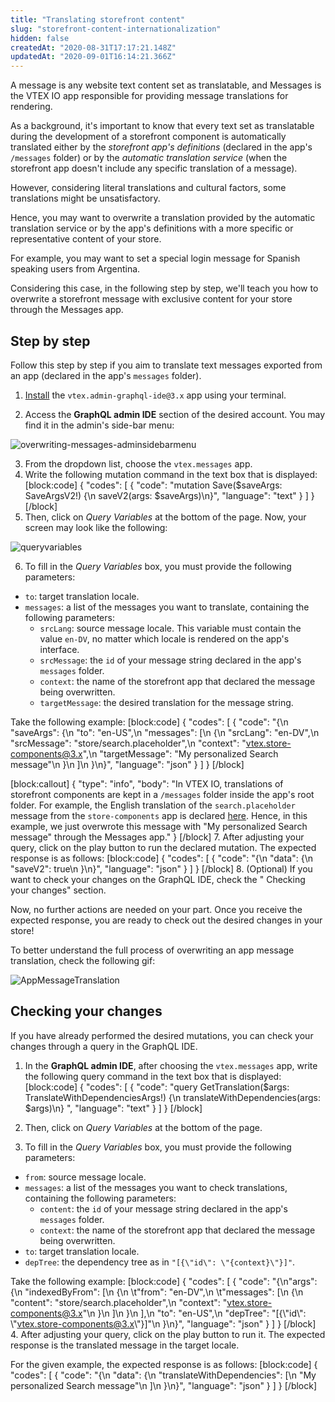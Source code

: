 ```yaml
---
title: "Translating storefront content"
slug: "storefront-content-internationalization"
hidden: false
createdAt: "2020-08-31T17:17:21.148Z"
updatedAt: "2020-09-01T16:14:21.366Z"
---
```


A message is any website text content set as translatable, and Messages is the VTEX IO app responsible for providing message translations for rendering.

As a background, it's important to know that every text set as translatable during the development of a storefront component is automatically translated either by the *storefront app's definitions* (declared in the app's `/messages` folder) or by the *automatic translation service* (when the storefront app doesn't include any specific translation of a message).

However, considering literal translations and cultural factors, some translations might be unsatisfactory.

Hence, you may want to overwrite a translation provided by the automatic translation service or by the app's definitions with a more specific or representative content of your store.

For example, you may want to set a special login message for Spanish speaking users from Argentina.

Considering this case, in the following step by step, we'll teach you how to overwrite a storefront message with exclusive content for your store through the Messages app.

## Step by step

Follow this step by step if you aim to translate text messages exported from an app (declared in the app's `messages` folder).

1. [Install](https://vtex.io/docs/recipes/store/installing-an-app) the `vtex.admin-graphql-ide@3.x` app using your terminal.

2. Access the **GraphQL admin IDE** section of the desired account. You may find it in the admin's side-bar menu:

![overwriting-messages-adminsidebarmenu](https://cdn.jsdelivr.net/gh/vtexdocs/dev-portal-content@readme-docs/docs/vtex-io/Storefront%20Guides/vtex-io-multi-language-stores/66516950-95d29a00-eab8-11e9-8cea-080fbdab84d5_28.png)

3. From the dropdown list, choose the `vtex.messages` app.
4. Write the following mutation command in the text box that is displayed:
[block:code]
{
  "codes": [
    {
      "code": "mutation Save($saveArgs: SaveArgsV2!) {\n  saveV2(args: $saveArgs)\n}",
      "language": "text"
    }
  ]
}
[/block]
5. Then, click on  *Query Variables* at the bottom of the page. Now, your screen may look like the following:

![queryvariables](https://cdn.jsdelivr.net/gh/vtexdocs/dev-portal-content@readme-docs/docs/vtex-io/Storefront%20Guides/vtex-io-multi-language-stores/85610649-8e92f280-b62d-11ea-9a5e-aa7ced1a1549_44.png)

6. To fill in the *Query Variables* box, you must provide the following parameters:

- `to`: target translation locale.
- `messages`: a list of the messages you want to translate, containing the following parameters:
  - `srcLang`: source message locale. This variable must contain the value `en-DV`, no matter which locale is rendered on the app's interface.
  - `srcMessage`: the `id` of your message string declared in the app's `messages` folder.
  - `context`: the name of the storefront app that declared the message being overwritten.
  - `targetMessage`: the desired translation for the message string.

Take the following example:
[block:code]
{
  "codes": [
    {
      "code": "{\n  \"saveArgs\": {\n    \"to\": \"en-US\",\n    \"messages\": [\n      {\n        \"srcLang\": \"en-DV\",\n        \"srcMessage\": \"store/search.placeholder\",\n        \"context\": \"vtex.store-components@3.x\",\n        \"targetMessage\": \"My personalized Search message\"\n      }\n    ]\n  }\n}",
      "language": "json"
    }
  ]
}
[/block]

[block:callout]
{
  "type": "info",
  "body": "In VTEX IO, translations of storefront components are kept in a `/messages` folder inside the app's root folder. For example, the English translation of the `search.placeholder` message from the `store-components` app is declared [here](https://github.com/vtex-apps/store-components/blob/master/messages/en.json#L2). Hence, in this example, we just overwrote this message with \"My personalized Search message\" through the Messages app."
}
[/block]
7. After adjusting your query, click on the play button to run the declared mutation. The expected response is as follows:
[block:code]
{
  "codes": [
    {
      "code": "{\n  \"data\": {\n    \"saveV2\": true\n  }\n}",
      "language": "json"
    }
  ]
}
[/block]
8. (Optional) If you want to check your changes on the GraphQL IDE, check the " Checking your changes" section.

Now, no further actions are needed on your part. Once you receive the expected response, you are ready to check out the desired changes in your store!

To better understand the full process of overwriting an app message translation, check the following gif:

![AppMessageTranslation](https://cdn.jsdelivr.net/gh/vtexdocs/dev-portal-content@readme-docs/docs/vtex-io/Storefront%20Guides/vtex-io-multi-language-stores/85605881-fbf05480-b628-11ea-8ea9-1dbf364f07fd_91.gif)

## Checking your changes

If you have already performed the desired mutations, you can check your changes through a query in the GraphQL IDE.

1. In the **GraphQL admin IDE**, after choosing the `vtex.messages` app, write the following query command in the text box that is displayed:
[block:code]
{
  "codes": [
    {
      "code": "query GetTranslation($args: TranslateWithDependenciesArgs!) {\n  translateWithDependencies(args: $args)\n} ",
      "language": "text"
    }
  ]
}
[/block]
2. Then, click on  *Query Variables* at the bottom of the page.

3. To fill in the *Query Variables* box, you must provide the following parameters:

- `from`: source message locale.
- `messages`: a list of the messages you want to check translations, containing the following parameters:
  - `content`: the `id` of your message string declared in the app's `messages` folder.
  - `context`: the name of the storefront app that declared the message being overwritten.
- `to`: target translation locale.
- `depTree`: the dependency tree as in `"[{\"id\": \"{context}\"}]"`.

Take the following example:
[block:code]
{
  "codes": [
    {
      "code": "{\n\"args\": {\n    \"indexedByFrom\": [\n      {\n      \t\"from\": \"en-DV\",\n      \t\"messages\": [\n          {\n            \"content\": \"store/search.placeholder\",\n            \"context\": \"vtex.store-components@3.x\"\n          }\n        ]\n      }\n    ],\n    \"to\": \"en-US\",\n    \"depTree\": \"[{\\\"id\\\": \\\"vtex.store-components@3.x\\\"}]\"\n  }\n}",
      "language": "json"
    }
  ]
}
[/block]
4. After adjusting your query, click on the play button to run it. The expected response is the translated message in the target locale.

For the given example, the expected response is as follows:
[block:code]
{
  "codes": [
    {
      "code": "{\n  \"data\": {\n    \"translateWithDependencies\": [\n      \"My personalized Search message\"\n    ]\n  }\n}",
      "language": "json"
    }
  ]
}
[/block]
